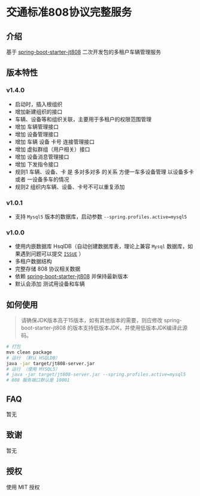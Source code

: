 # 交通标准808协议完整服务

## 介绍

基于 [spring-boot-starter-jt808](https://github.com/zhoyq/spring-boot-starter-jt808) 二次开发包的多租户车辆管理服务

## 版本特性

### v1.4.0

- 启动时，插入根组织
- 增加新建组织的接口
- 车辆、设备等和组织关联，主要用于多租户的权限范围管理
- 增加 车辆管理接口
- 增加 设备管理接口
- 增加 车辆 设备 卡号 连接管理接口
- 增加 虚拟群组（用户相关）接口
- 增加 设备消息管理接口
- 增加 下发指令接口
- 规则1 车辆、设备、卡 是 多对多对多 的关系 方便一车多设备管理 以设备多卡 或者 一设备多车的情况
- 规则2 组织内车辆、设备、卡号不可以重复添加

### v1.0.1

- 支持 `Mysql5` 版本的数据库，启动参数 `--spring.profiles.active=mysql5`

### v1.0.0

- 使用内嵌数据库 HsqlDB（自动创建数据库表，理论上兼容 `Mysql` 数据库，如果遇到问题可以提交 [`ISSUE`](https://github.com/iov-pro/jt808-server/issues) ）
- 多租户数据结构
- 完整存储 808 协议相关数据
- 依赖 [spring-boot-starter-jt808](https://github.com/zhoyq/spring-boot-starter-jt808) 并保持最新版本
- 默认会添加 测试用设备和车辆

## 如何使用

> 请确保JDK版本高于15版本，如有其他版本的需要，则应修改 spring-boot-starter-jt808 的版本支持低版本JDK，并使用低版本JDK编译此源码。

```bash
# 打包
mvn clean package
# 运行 （默认 HSQLDB）
java -jar target/jt808-server.jar
# 运行 （使用 MYSQL5）
# java -jar target/jt808-server.jar --spring.profiles.active=mysql5
# 808 服务端口默认是 10001
```

## FAQ

暂无

## 致谢

暂无

## 授权

使用 MIT 授权
